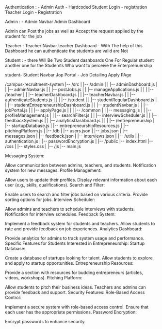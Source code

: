 Authentication : -
Admin Auth - Hardcoded
Student Login - registration
Teacher Login - Registration 

Admin : -
Admin Navbar
Admin Dashboard

Admin can Post the jobs as well as Accept the request applied by the student  for the job 

Teacher : 
Teacher Navbar 
teacher Dashboard - With The help of this Dashboard he can authenticate the students are valid are Not 

Student : - 
there Will Be Two Student dashboards 
One For Regular student another one for the Studemts Who want to perceive  the Enterprenuership 

student- Student Navbar 
Jop Portal - Job Detailing 
Apply PAge 



/campus-recruitment-system
|-- /src
|   |-- /admin
|   |   |-- adminDashboard.js
|   |   |-- adminNavbar.js
|   |   |-- postJobs.js
|   |   |-- manageApplications.js
|   |
|   |-- /teacher
|   |   |-- teacherDashboard.js
|   |   |-- teacherNavbar.js
|   |   |-- authenticateStudents.js
|   |
|   |-- /student
|   |   |-- studentRegularDashboard.js
|   |   |-- studentEntrepreneurshipDashboard.js
|   |   |-- studentNavbar.js
|   |   |-- jobPortal.js
|   |   |-- applyPage.js
|   |
|   |-- /common
|   |   |-- messaging.js
|   |   |-- profileManagement.js
|   |   |-- searchFilter.js
|   |   |-- interviewScheduler.js
|   |   |-- feedbackSystem.js
|   |   |-- analyticsDashboard.js
|   |
|   |-- /entrepreneurship
|       |-- startupDatabase.js
|       |-- entrepreneurshipResources.js
|       |-- pitchingPlatform.js
|
|-- /db
|   |-- users.json
|   |-- jobs.json
|   |-- messages.json
|   |-- feedback.json
|   |-- interviews.json
|
|-- /utils
|   |-- authentication.js
|   |-- passwordEncryption.js
|
|-- /public
    |-- index.html
    |-- /css
    |   |-- styles.css
    |
    |-- /js
        |-- main.js



Messaging System:

Allow communication between admins, teachers, and students.
Notification system for new messages.
Profile Management:

Allow users to update their profiles.
Display relevant information about each user (e.g., skills, qualifications).
Search and Filter:

Enable users to search and filter jobs based on various criteria.
Provide sorting options for jobs.
Interview Scheduler:

Allow admins and teachers to schedule interviews with students.
Notification for interview schedules.
Feedback System:

Implement a feedback system for students and teachers.
Allow students to rate and provide feedback on job experiences.
Analytics Dashboard:

Provide analytics for admins to track system usage and performance.
Specific Features for Students Interested in Entrepreneurship:
Startup Database:

Create a database of startups looking for talent.
Allow students to explore and apply to startup opportunities.
Entrepreneurship Resources:

Provide a section with resources for budding entrepreneurs (articles, videos, workshops).
Pitching Platform:

Allow students to pitch their business ideas.
Teachers and admins can provide feedback and support.
Security Features:
Role-Based Access Control:

Implement a secure system with role-based access control.
Ensure that each user has the appropriate permissions.
Password Encryption:

Encrypt passwords to enhance security.


